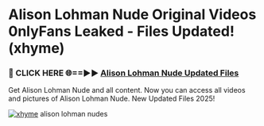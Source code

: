 # Alison Lohman Nude Original Videos 0nlyFans Leaked - Files Updated! (xhyme)

<h3>🔴 CLICK HERE 🌐==►► <a href="https://tinyurl.com/52m3yx9h" rel="nofollow">Alison Lohman Nude Updated Files</a></h3>

Get Alison Lohman Nude and all content. Now you can access all videos and pictures of Alison Lohman Nude. New Updated Files 2025!

[![xhyme](https://i.imgur.com/TnHtlc8.gif)](https://tinyurl.com/52m3yx9h)
alison lohman nudes